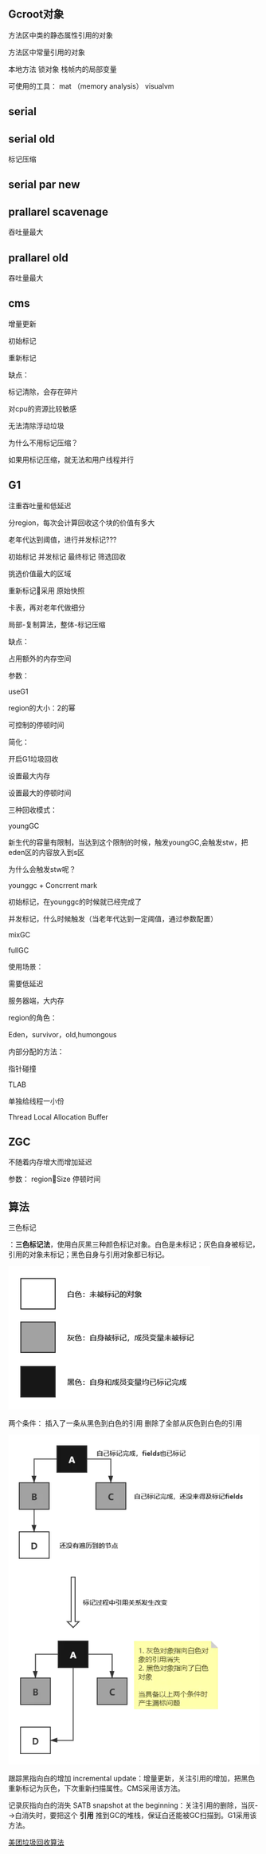## Gcroot对象

方法区中类的静态属性引用的对象

方法区中常量引用的对象

本地方法
锁对象
栈帧内的局部变量

可使用的工具： mat （memory analysis） visualvm


## serial

## serial old

标记压缩

## serial par new

## prallarel scavenage

吞吐量最大

## prallarel old

吞吐量最大

## 


## cms

增量更新



初始标记

重新标记



缺点：

标记清除，会存在碎片

对cpu的资源比较敏感

无法清除浮动垃圾





为什么不用标记压缩？

如果用标记压缩，就无法和用户线程并行




## G1 

注重吞吐量和低延迟

分region，每次会计算回收这个块的价值有多大

老年代达到阈值，进行并发标记???

初始标记
并发标记
最终标记
筛选回收


挑选价值最大的区域

重新标记采用    原始快照

卡表，再对老年代做细分





局部-复制算法，整体-标记压缩



缺点：

占用额外的内存空间





参数：

useG1

region的大小：2的幂

可控制的停顿时间





简化：

开启G1垃圾回收

设置最大内存

设置最大的停顿时间





三种回收模式：

youngGC

新生代的容量有限制，当达到这个限制的时候，触发youngGC,会触发stw，把eden区的内容放入到s区

为什么会触发stw呢？





younggc + Concrrent mark

初始标记，在younggc的时候就已经完成了

并发标记，什么时候触发（当老年代达到一定阈值，通过参数配置）





mixGC

fullGC



使用场景：

需要低延迟

服务器端，大内存





region的角色：

Eden，survivor，old,humongous



内部分配的方法：

指针碰撞







TLAB

单独给线程一小份

Thread Local Allocation Buffer



## ZGC

不随着内存增大而增加延迟

参数：
regionSize
停顿时间





## 算法

三色标记

：**三色标记法**，使用白灰黑三种颜色标记对象。白色是未标记；灰色自身被标记，引用的对象未标记；黑色自身与引用对象都已标记。

![img](./img/webp)





两个条件：
插入了一条从黑色到白色的引用
删除了全部从灰色到白色的引用

![img](./img/webp2)



跟踪黑指向白的增加
 incremental update：增量更新，关注引用的增加，把黑色重新标记为灰色，下次重新扫描属性。CMS采用该方法。

记录灰指向白的消失
 SATB snapshot at the beginning：关注引用的删除，当灰-->白消失时，要把这个 **引用** 推到GC的堆栈，保证白还能被GC扫描到。G1采用该方法。



[美团垃圾回收算法](https://tech.meituan.com/2020/11/12/java-9-cms-gc.html)